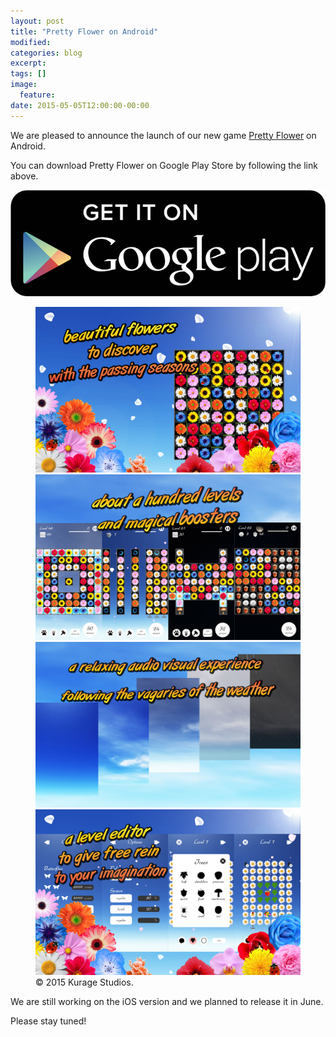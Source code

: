 ```yaml
---
layout: post
title: "Pretty Flower on Android"
modified:
categories: blog
excerpt:
tags: []
image:
  feature:
date: 2015-05-05T12:00:00-00:00
---
```


We are pleased to announce the launch of our new game <a href="/games/pretty-flower">Pretty Flower</a> on Android.

You can download Pretty Flower on Google Play Store by following the link above.

<a href="https://play.google.com/store/apps/details?id=com.studiokurage.fleur">
	<img src="/images/googleplay.jpg" alt="Get it on Google Play" />
</a>

<figure class="half">
	<a href="/images/pretty-flower/en-flower.jpg">
		<img src="/images/pretty-flower/en-flower.jpg" alt="image" />
	</a>
	<a href="/images/pretty-flower/en-level.jpg">
		<img src="/images/pretty-flower/en-level.jpg" alt="image" />
	</a>
	<a href="/images/pretty-flower/en-weather.jpg">
		<img src="/images/pretty-flower/en-weather.jpg" alt="image" />
	</a>
	<a href="/images/pretty-flower/en-editor.jpg">
		<img src="/images/pretty-flower/en-editor.jpg" alt="image" />
	</a>
	<figcaption>© 2015 Kurage Studios.</figcaption>
</figure>

We are still working on the iOS version and we planned to release it in June.

Please stay tuned!